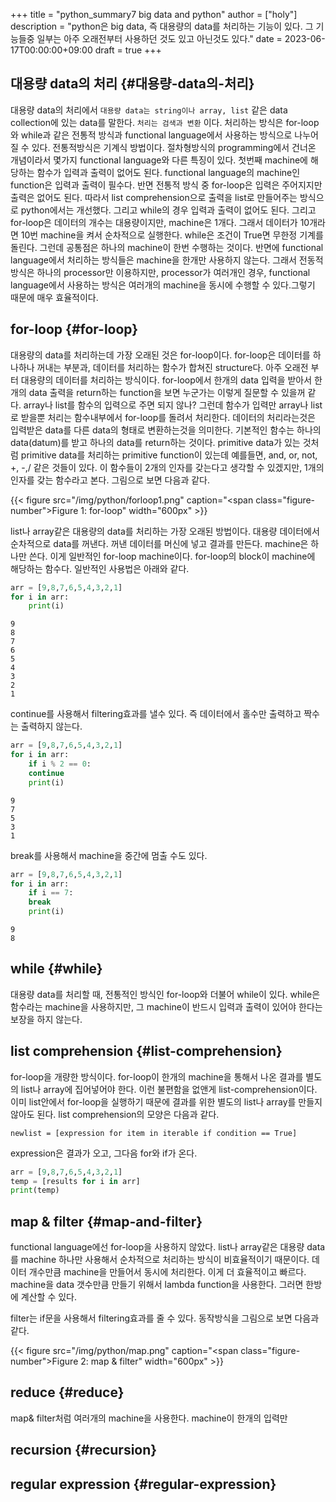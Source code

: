 +++
title = "python_summary7 big data and python"
author = ["holy"]
description = "python은 big data, 즉 대용량의 data를 처리하는 기능이 있다. 그 기능들중 일부는 아주 오래전부터 사용하던 것도 있고 아닌것도 있다."
date = 2023-06-17T00:00:00+09:00
draft = true
+++

## 대용량 data의 처리 {#대용량-data의-처리}

대용량 data의 처리에서 `대용량 data는 string이나 array, list` 같은
data collection에 있는 data를 말한다. `처리는 검색과 변환`
이다. 처리하는 방식은 for-loop와 while과 같은 전통적 방식과 functional
language에서 사용하는 방식으로 나누어 질 수 있다. 전통적방식은 기계식
방법이다. 절차형방식의 programming에서 건너온 개념이라서 몇가지
functional language와 다른 특징이 있다. 첫번째 machine에 해당하는
함수가 입력과 출력이 없어도 된다. functional language의 machine인
function은 입력과 출력이 필수다. 반면 전통적 방식 중 for-loop은 입력은
주어지지만 출력은 없어도 된다. 따라서 list comprehension으로 출력을
list로 만들어주는 방식으로 python에서는 개선했다. 그리고 while의 경우
입력과 출력이 없어도 된다. 그리고 for-loop은 데이터의 개수는
대용량이지만, machine은 1개다. 그래서 데이터가 10개라면 10번 machine을
켜서 순차적으로 실행한다. while은 조건이 True면 무한정 기계를
돌린다. 그런데 공통점은 하나의 machine이 한번 수행하는 것이다. 반면에
functional language에서 처리하는 방식들은 machine을 한개만 사용하지
않는다. 그래서 전동적 방식은 하나의 processor만 이용하지만,
processor가 여러개인 경우, functional language에서 사용하는 방식은
여러개의 machine을 동시에 수행할 수 있다.그렇기 때문에 매우
효율적이다.


## for-loop {#for-loop}

대용량의 data를 처리하는데 가장 오래된 것은 for-loop이다. for-loop은
데이터를 하나하나 꺼내는 부분과, 데이터를 처리하는 함수가 합쳐진
structure다. 아주 오래전 부터 대용량의 데이터를 처리하는
방식이다. for-loop에서 한개의 data 입력을 받아서 한개의 data 출력을
return하는 function을 보면 누군가는 이렇게 질문할 수 있을꺼
같다. array나 list를 함수의 입력으로 주면 되지 않나? 그런데 함수가
입력만 array나 list로 받을뿐 처리는 함수내부에서 for-loop를 돌려서
처리한다. 데이터의 처리라는것은 입력받은 data를 다른 data의 형태로
변환하는것을 의미한다. 기본적인 함수는 하나의 data(datum)를 받고
하나의 data를 return하는 것이다. primitive data가 있는 것처럼
primitive data를 처리하는 primitive function이 있는데 예를들면, and,
or, not, +, -,/ 같은 것들이 있다. 이 함수들이 2개의 인자를 갖는다고
생각할 수 있겠지만, 1개의 인자를 갖는 함수라고 본다. 그림으로 보면
다음과 같다.

<a id="figure--for-loop"></a>

{{< figure src="/img/python/forloop1.png" caption="<span class=\"figure-number\">Figure 1: </span>for-loop" width="600px" >}}

list나 array같은 대용량의 data를 처리하는 가장 오래된 방법이다. 대용량
데이터에서 순차적으로 data를 꺼낸다. 꺼낸 데이터를 머신에 넣고 결과를
만든다. machine은 하나만 쓴다. 이게 일반적인 for-loop
machine이다. for-loop의 block이 machine에 해당하는 함수다. 일반적인
사용법은 아래와 같다.

```python
arr = [9,8,7,6,5,4,3,2,1]
for i in arr:
    print(i)

```

```text
9
8
7
6
5
4
3
2
1
```

continue를 사용해서 filtering효과를 낼수 있다. 즉 데이터에서 홀수만
출력하고 짝수는 출력하지 않는다.

```python
arr = [9,8,7,6,5,4,3,2,1]
for i in arr:
    if i % 2 == 0:
	continue
    print(i)
```

```text
9
7
5
3
1
```

break를 사용해서 machine을 중간에 멈출 수도 있다.

```python
arr = [9,8,7,6,5,4,3,2,1]
for i in arr:
    if i == 7:
	break
    print(i)
```

```text
9
8
```


## while {#while}

대용량 data를 처리할 때, 전통적인 방식인 for-loop와 더불어 while이
있다. while은 함수라는 machine을 사용하지만, 그 machine이 반드시
입력과 출력이 있어야 한다는 보장을 하지 않는다.


## list comprehension {#list-comprehension}

for-loop을 개량한 방식이다. for-loop이 한개의 machine을 통해서 나온
결과를 별도의 list나 array에 집어넣어야 한다. 이런 불편함을 없앤게
list-comprehension이다. 이미 list안에서 for-loop을 실행하기 때문에
결과를 위한 별도의 list나 array를 만들지 않아도 된다. list
comprehension의 모양은 다음과 같다.

```text
newlist = [expression for item in iterable if condition == True]
```

expression은 결과가 오고, 그다음 for와 if가 온다.

```python
arr = [9,8,7,6,5,4,3,2,1]
temp = [results for i in arr]
print(temp)
```


## map &amp; filter {#map-and-filter}

functional language에선 for-loop을 사용하지 않았다. list나 array같은
대용량 data를 machine 하나만 사용해서 순차적으로 처리하는 방식이
비효율적이기 때문이다. 데이터 개수만큼 machine을 만들어서 동시에
처리한다. 이게 더 효율적이고 빠르다. machine을 data 갯수만큼 만들기
위해서 lambda function을 사용한다. 그러면 한방에 계산할 수 있다.

filter는 if문을 사용해서
filtering효과를 줄 수 있다. 동작방식을 그림으로 보면 다음과 같다.

<a id="figure--map & filter"></a>

{{< figure src="/img/python/map.png" caption="<span class=\"figure-number\">Figure 2: </span>map &amp; filter" width="600px" >}}


## reduce {#reduce}

map&amp; filter처럼 여러개의 machine을 사용한다. machine이 한개의 입력만


## recursion {#recursion}


## regular expression {#regular-expression}
